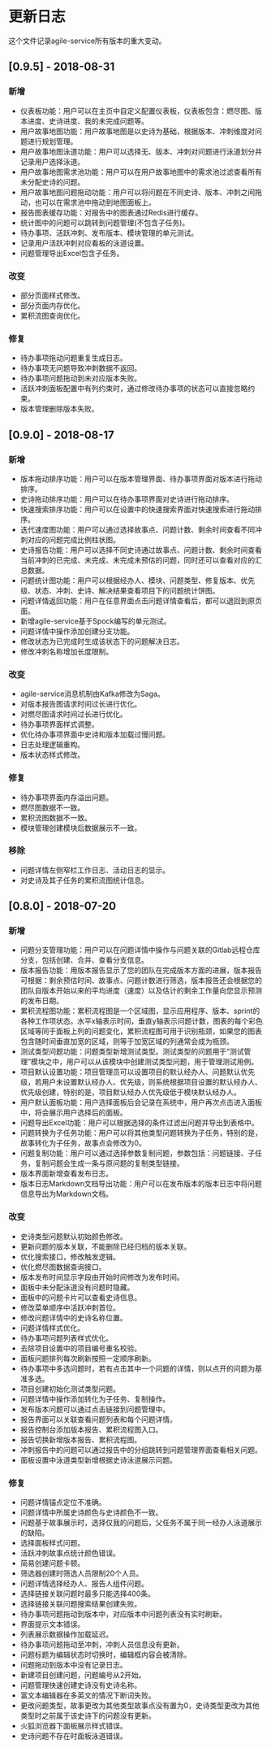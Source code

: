 # 更新日志
这个文件记录agile-service所有版本的重大变动。

## [0.9.5] - 2018-08-31

### 新增

- 仪表板功能：用户可以在主页中自定义配置仪表板，仪表板包含：燃尽图、版本进度、史诗进度、我的未完成问题等。
- 用户故事地图功能：用户故事地图是以史诗为基础，根据版本、冲刺维度对问题进行规划管理。
- 用户故事地图泳道功能：用户可以选择无、版本、冲刺对问题进行泳道划分并记录用户选择泳道。
- 用户故事地图需求池功能：用户可以在用户故事地图中的需求池过滤查看所有未分配史诗的问题。
- 用户故事地图问题拖动功能：用户可以将问题在不同史诗、版本、冲刺之间拖动，也可以在需求池中拖动到地图面板上。
- 报告图表缓存功能：对报告中的图表通过Redis进行缓存。
- 统计图中的问题可以跳转到问题管理(不包含子任务)。
- 待办事项、活跃冲刺、发布版本、模块管理的单元测试。
- 记录用户活跃冲刺对应看板的泳道设置。
- 问题管理导出Excel包含子任务。

### 改变

- 部分页面样式修改。
- 部分页面内存优化。
- 累积流图查询优化。

### 修复

- 待办事项拖动问题重复生成日志。
- 待办事项无问题导致冲刺数据不返回。
- 待办事项问题拖动到未对应版本失败。
- 活跃冲刺面板配置中有列约束时，通过修改待办事项的状态可以直接忽略约束。
- 版本管理删除版本失败。

## [0.9.0] - 2018-08-17

### 新增

- 版本拖动排序功能：用户可以在版本管理界面、待办事项界面对版本进行拖动排序。
- 史诗拖动排序功能：用户可以在待办事项界面对史诗进行拖动排序。
- 快速搜索排序功能：用户可以在设置中的快速搜索界面对快速搜索进行拖动排序。
- 迭代速度图功能：用户可以通过选择故事点、问题计数、剩余时间查看不同冲刺对应的问题完成比例柱状图。
- 史诗报告功能：用户可以选择不同史诗通过故事点、问题计数、剩余时间查看当前冲刺的已完成、未完成、未完成未预估的问题，同时还可以查看对应的汇总数据。
- 问题统计图功能：用户可以根据经办人、模块、问题类型、修复版本、优先级、状态、冲刺、史诗、解决结果查看项目下的问题统计饼图。
- 问题详情返回功能：用户在任意界面点击问题详情查看后，都可以退回到原页面。
- 新增agile-service基于Spock编写的单元测试。
- 问题详情中操作添加创建分支功能。
- 修改状态为已完成时生成该状态下的问题解决日志。
- 修改冲刺名称增加长度限制。

### 改变

- agile-service消息机制由Kafka修改为Saga。
- 对版本报告图请求时间过长进行优化。
- 对燃尽图请求时间过长进行优化。
- 待办事项界面样式调整。
- 优化待办事项界面中史诗和版本加载过慢问题。
- 日志处理逻辑重构。
- 版本状态样式修改。

### 修复

- 待办事项界面内存溢出问题。
- 燃尽图数据不一致。
- 累积流图数据不一致。
- 模块管理创建模块后数据展示不一致。


### 移除

- 问题详情左侧窄栏工作日志、活动日志的显示。
- 对史诗及其子任务的累积流图统计信息。

## [0.8.0] - 2018-07-20

### 新增

- 问题分支管理功能：用户可以在问题详情中操作与问题关联的Gitlab远程仓库分支，包括创建、合并、查看分支信息。
- 版本报告功能：用版本报告显示了您的团队在完成版本方面的进展，版本报告可根据：剩余预估时间、故事点、问题计数进行筛选，版本报告还会根据您的团队自版本开始以来的平均进度（速度）以及估计的剩余工作量向您显示预测的发布日期。
- 累积流程图功能：累积流程图是一个区域图，显示应用程序、版本、sprint的各种工作项状态。水平x轴表示时间，垂直y轴表示问题计数，图表的每个彩色区域等同于面板上列的问题变化，累积流程图可用于识别瓶颈，如果您的图表包含随时间垂直加宽的区域，则等于加宽区域的列通常会成为瓶颈。
- 测试类型问题功能：问题类型新增测试类型。测试类型的问题用于“测试管理”模块之中，用户可以从该模块中创建测试类型问题，用于管理测试用例。
- 项目默认设置功能：项目管理员可以设置项目的默认经办人、问题默认优先级，若用户未设置默认经办人、优先级，则系统根据项目设置的默认经办人、优先级创建，特别的是，项目默认经办人优先级低于模块默认经办人。
- 用户默认面板功能：用户选择面板后会记录在系统中，用户再次点击进入面板中，将会展示用户选择后的面板。
- 问题导出Excel功能：用户可以根据选择的条件过滤出问题并导出到表格中。
- 问题转换为子任务功能：用户可以将其他类型问题转换为子任务，特别的是，故事转化为子任务，故事点会修改为0。
- 问题复制功能：用户可以通过选择参数复制问题，参数包括：问题链接、子任务，复制问题会生成一条与原问题的复制类型链接。
- 版本界面新增查看发布日志。
- 版本日志Markdown文档导出功能：用户可以在发布版本的版本日志中将问题信息导出为Markdown文档。

### 改变

- 史诗类型问题默认初始颜色修改。
- 更新问题的版本关联，不能删除已经归档的版本关联。
- 优化搜索接口，修改触发逻辑。
- 优化燃尽图数据查询接口。
- 版本发布时间显示字段由开始时间修改为发布时间。
- 面板中未分配泳道没有问题时隐藏。
- 面板中的问题卡片可以查看史诗信息。
- 修改菜单顺序中活跃冲刺首位。
- 修改问题详情中的史诗名称位置。
- 问题详情样式优化。
- 待办事项问题列表样式优化。
- 去除项目设置中的项目编号重名校验。
- 面板问题排列每次刷新按照一定顺序刷新。
- 待办事项中多选问题时，若有点击其中一个问题的详情，则以点开的问题为基准多选。
- 项目创建初始化测试类型问题。
- 问题详情中操作添加转化为子任务、复制操作。
- 发布版本问题可以通过点击链接到问题管理中。
- 报告界面可以关联查看问题列表和每个问题详情。
- 报告控制台添加版本报告、累积流程图入口。
- 报告切换新增版本报告、累积流程图。
- 冲刺报告中的问题可以通过报告中的分组跳转到问题管理界面查看相关问题。
- 面板设置中泳道类型新增根据史诗泳道展示问题。

### 修复

- 问题详情锚点定位不准确。
- 问题详情中所属史诗颜色与史诗颜色不一致。
- 问题基于故事展示时，选择仅我的问题后，父任务不属于同一经办人泳道展示的缺陷。
- 选择面板样式问题。
- 活跃冲刺故事点统计颜色错误。
- 简易创建问题卡顿。
- 筛选器创建时筛选人员限制20个人员。
- 问题详情选择经办人、报告人组件问题。
- 选择链接关联问题时最多只能选择400条。
- 选择链接关联问题搜索结果创建失败。
- 待办事项问题拖动到版本中，对应版本中问题列表没有实时刷新。
- 界面提示文本错误。
- 列表展示数据操作加载延迟。
- 待办事项问题拖动至冲刺，冲刺人员信息没有更新。
- 问题标题为编辑状态时切换时，编辑框内容会被清除。
- 问题拖动到版本中没有记录日志。
- 新建项目创建问题，问题编号从2开始。
- 问题管理快速创建史诗没有史诗名称。
- 富文本编辑器在多英文的情况下断词失败。
- 更改问题类型，故事更改为其他类型故事点没有置为0，史诗类型更改为其他类型时之前属于该史诗下的问题没有更新。
- 火狐浏览器下面板展示样式错误。
- 史诗问题不存在时面板泳道错误。